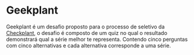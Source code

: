 # Geekplant

Geekplant é um desafio proposto para o processo de seletivo da [Checkplant](https://www.checkplant.com.br/), o desafio é composto de um quiz no qual o resultado demonstrará qual a série melhor te representa. Contendo cinco perguntas com cinco alternativas e cada alternativa corresponde a uma série.
